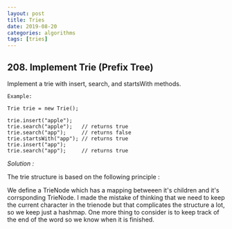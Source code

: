 ```yaml
---
layout: post
title: Tries
date: 2019-08-20
categories: algorithms
tags: [tries]
---
```



## 208. Implement Trie (Prefix Tree)


Implement a trie with insert, search, and startsWith methods.

    Example:

    Trie trie = new Trie();

    trie.insert("apple");
    trie.search("apple");   // returns true
    trie.search("app");     // returns false
    trie.startsWith("app"); // returns true
    trie.insert("app");   
    trie.search("app");     // returns true


*Solution :*

The trie structure is based on the following principle :

We define a TrieNode which has a mapping betweeen it's children and it's corrsponding TrieNode. I made the mistake of thinking that we need to keep the current character in the trienode but that complicates the structure a lot, so we keep just a hashmap. One more thing to consider is to keep track of the end of the word so we know when it is finished.

